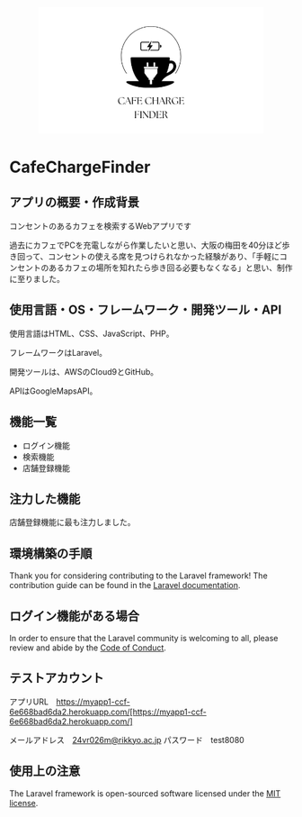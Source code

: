 <p align="center"><a href="https://laravel.com" target="_blank"><img src="/public/image/Cafe charge finder2.png" width="400" alt="CafeChargeFinder logo"></a></p>

# CafeChargeFinder

## アプリの概要・作成背景

コンセントのあるカフェを検索するWebアプリです

過去にカフェでPCを充電しながら作業したいと思い、大阪の梅田を40分ほど歩き回って、コンセントの使える席を見つけられなかった経験があり、「手軽にコンセントのあるカフェの場所を知れたら歩き回る必要もなくなる」と思い、制作に至りました。

## 使用言語・OS・フレームワーク・開発ツール・API

使用言語はHTML、CSS、JavaScript、PHP。

フレームワークはLaravel。

開発ツールは、AWSのCloud9とGitHub。

APIはGoogleMapsAPI。

## 機能一覧

- ログイン機能
- 検索機能
- 店舗登録機能

## 注力した機能

店舗登録機能に最も注力しました。

## 環境構築の手順

Thank you for considering contributing to the Laravel framework! The contribution guide can be found in the [Laravel documentation](https://laravel.com/docs/contributions).

## ログイン機能がある場合

In order to ensure that the Laravel community is welcoming to all, please review and abide by the [Code of Conduct](https://laravel.com/docs/contributions#code-of-conduct).

## テストアカウント

アプリURL　https://myapp1-ccf-6e668bad6da2.herokuapp.com/[https://myapp1-ccf-6e668bad6da2.herokuapp.com/]

メールアドレス　24vr026m@rikkyo.ac.jp
パスワード　test8080


## 使用上の注意

The Laravel framework is open-sourced software licensed under the [MIT license](https://opensource.org/licenses/MIT).
